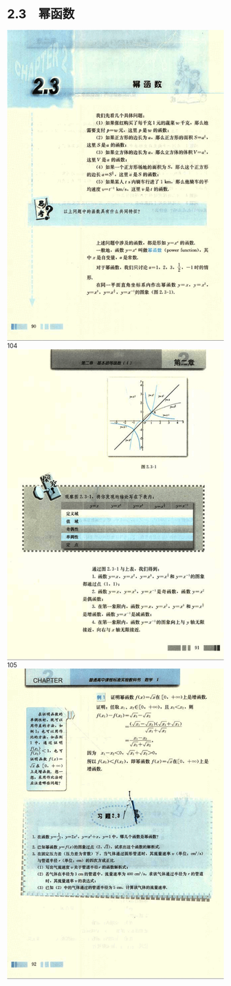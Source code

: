 # 2.3　幂函数

![103](../../book/人教版高中数学A版必修1/人教版高中数学A版必修1_103.png)
104
![104](../../book/人教版高中数学A版必修1/人教版高中数学A版必修1_104.png)
105
![105](../../book/人教版高中数学A版必修1/人教版高中数学A版必修1_105.png)
